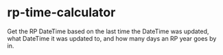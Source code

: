 # rp-time-calculator
Get the RP DateTime based on the last time the DateTime was updated, what DateTime it was updated to, and how many days an RP year goes by in.
